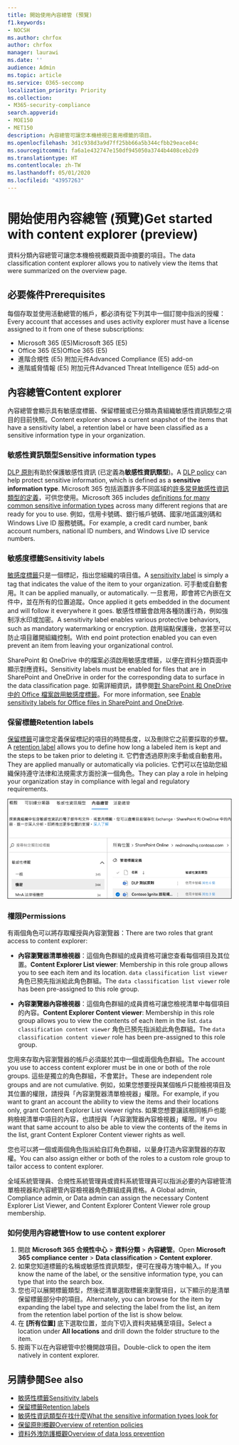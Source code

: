 ```yaml
---
title: 開始使用內容總管 (預覽)
f1.keywords:
- NOCSH
ms.author: chrfox
author: chrfox
manager: laurawi
ms.date: ''
audience: Admin
ms.topic: article
ms.service: O365-seccomp
localization_priority: Priority
ms.collection:
- M365-security-compliance
search.appverid:
- MOE150
- MET150
description: 內容總管可讓您本機檢視已套用標籤的項目。
ms.openlocfilehash: 3d1c938d3a9d7ff25bb66a5b344cfbb29eace84c
ms.sourcegitcommit: fa6a1e432747e150df945050a3744b4408ceb2d9
ms.translationtype: HT
ms.contentlocale: zh-TW
ms.lasthandoff: 05/01/2020
ms.locfileid: "43957263"
---
```

# <a name="get-started-with-content-explorer-preview"></a><span data-ttu-id="5de86-103">開始使用內容總管 (預覽)</span><span class="sxs-lookup"><span data-stu-id="5de86-103">Get started with content explorer (preview)</span></span>

<span data-ttu-id="5de86-104">資料分類內容總管可讓您本機檢視概觀頁面中摘要的項目。</span><span class="sxs-lookup"><span data-stu-id="5de86-104">The data classification content explorer allows you to natively view the items that were summarized on the overview page.</span></span>

## <a name="prerequisites"></a><span data-ttu-id="5de86-105">必要條件</span><span class="sxs-lookup"><span data-stu-id="5de86-105">Prerequisites</span></span>

<span data-ttu-id="5de86-106">每個存取並使用活動總管的帳戶，都必須有從下列其中一個訂閱中指派的授權：</span><span class="sxs-lookup"><span data-stu-id="5de86-106">Every account that accesses and uses activity explorer must have a license assigned to it from one of these subscriptions:</span></span>

- <span data-ttu-id="5de86-107">Microsoft 365 (E5)</span><span class="sxs-lookup"><span data-stu-id="5de86-107">Microsoft 365 (E5)</span></span>
- <span data-ttu-id="5de86-108">Office 365 (E5)</span><span class="sxs-lookup"><span data-stu-id="5de86-108">Office 365 (E5)</span></span>
- <span data-ttu-id="5de86-109">進階合規性 (E5) 附加元件</span><span class="sxs-lookup"><span data-stu-id="5de86-109">Advanced Compliance (E5) add-on</span></span>
- <span data-ttu-id="5de86-110">進階威脅情報 (E5) 附加元件</span><span class="sxs-lookup"><span data-stu-id="5de86-110">Advanced Threat Intelligence (E5) add-on</span></span>

## <a name="content-explorer"></a><span data-ttu-id="5de86-111">內容總管</span><span class="sxs-lookup"><span data-stu-id="5de86-111">Content explorer</span></span>

<span data-ttu-id="5de86-112">內容總管會顯示具有敏感度標籤、保留標籤或已分類為貴組織敏感性資訊類型之項目的目前快照。</span><span class="sxs-lookup"><span data-stu-id="5de86-112">Content explorer shows a current snapshot of the items that have a sensitivity label, a retention label or have been classified as a sensitive information type in your organization.</span></span>

### <a name="sensitive-information-types"></a><span data-ttu-id="5de86-113">敏感性資訊類型</span><span class="sxs-lookup"><span data-stu-id="5de86-113">Sensitive information types</span></span>

<span data-ttu-id="5de86-114">[DLP 原則](data-loss-prevention-policies.md)有助於保護敏感性資訊 (已定義為**敏感性資訊類型**)。</span><span class="sxs-lookup"><span data-stu-id="5de86-114">A [DLP policy](data-loss-prevention-policies.md) can help protect sensitive information, which is defined as a **sensitive information type**.</span></span> <span data-ttu-id="5de86-115">Microsoft 365 包括涵蓋許多不同區域的[許多常見敏感性資訊類型的定義](what-the-sensitive-information-types-look-for.md)，可供您使用。</span><span class="sxs-lookup"><span data-stu-id="5de86-115">Microsoft 365 includes [definitions for many common sensitive information types](what-the-sensitive-information-types-look-for.md) across many different regions that are ready for you to use.</span></span> <span data-ttu-id="5de86-116">例如，信用卡號碼、銀行帳戶號碼、國家/地區識別碼和 Windows Live ID 服務號碼。</span><span class="sxs-lookup"><span data-stu-id="5de86-116">For example, a credit card number, bank account numbers, national ID numbers, and Windows Live ID service numbers.</span></span>

### <a name="sensitivity-labels"></a><span data-ttu-id="5de86-117">敏感度標籤</span><span class="sxs-lookup"><span data-stu-id="5de86-117">Sensitivity labels</span></span>

<span data-ttu-id="5de86-118">[敏感度標籤](sensitivity-labels.md)只是一個標記，指出您組織的項目值。</span><span class="sxs-lookup"><span data-stu-id="5de86-118">A [sensitivity label](sensitivity-labels.md) is simply a tag that indicates the value of the item to your organization.</span></span> <span data-ttu-id="5de86-119">可手動或自動套用。</span><span class="sxs-lookup"><span data-stu-id="5de86-119">It can be applied manually, or automatically.</span></span> <span data-ttu-id="5de86-120">一旦套用，即會將它內嵌在文件中，並在所有的位置追蹤。</span><span class="sxs-lookup"><span data-stu-id="5de86-120">Once applied it gets embedded in the document and will follow it everywhere it goes.</span></span> <span data-ttu-id="5de86-121">敏感性標籤會啟用各種防護行為，例如強制浮水印或加密。</span><span class="sxs-lookup"><span data-stu-id="5de86-121">A sensitivity label enables various protective behaviors, such as mandatory watermarking or encryption.</span></span> <span data-ttu-id="5de86-122">啟用端點保護後，您甚至可以防止項目離開組織控制。</span><span class="sxs-lookup"><span data-stu-id="5de86-122">With end point protection enabled you can even prevent an item from leaving your organizational control.</span></span>

<span data-ttu-id="5de86-123">SharePoint 和 OneDrive 中的檔案必須啟用敏感度標籤，以便在資料分類頁面中顯示對應資料。</span><span class="sxs-lookup"><span data-stu-id="5de86-123">Sensitivity labels must be enabled for files that are in SharePoint and OneDrive in order for the corresponding data to surface in the data classification page.</span></span> <span data-ttu-id="5de86-124">如需詳細資訊，請參閱[對 SharePoint 和 OneDrive 中的 Office 檔案啟用敏感度標籤](sensitivity-labels-sharepoint-onedrive-files.md)。</span><span class="sxs-lookup"><span data-stu-id="5de86-124">For more information, see [Enable sensitivity labels for Office files in SharePoint and OneDrive](sensitivity-labels-sharepoint-onedrive-files.md).</span></span>

### <a name="retention-labels"></a><span data-ttu-id="5de86-125">保留標籤</span><span class="sxs-lookup"><span data-stu-id="5de86-125">Retention labels</span></span>

<span data-ttu-id="5de86-126">[保留標籤](labels.md)可讓您定義保留標記的項目的時間長度，以及刪除它之前要採取的步驟。</span><span class="sxs-lookup"><span data-stu-id="5de86-126">A [retention label](labels.md) allows you to define how long a labeled item is kept and the steps to be taken prior to deleting it.</span></span> <span data-ttu-id="5de86-127">它們會透過原則來手動或自動套用。</span><span class="sxs-lookup"><span data-stu-id="5de86-127">They are applied manually or automatically via policies.</span></span> <span data-ttu-id="5de86-128">它們可以在協助您組織保持遵守法律和法規需求方面扮演一個角色。</span><span class="sxs-lookup"><span data-stu-id="5de86-128">They can play a role in helping your organization stay in compliance with legal and regulatory requirements.</span></span>

![內容總管摺疊的螢幕擷取畫面](../media/data-classification-content-explorer-1.png)

### <a name="permissions"></a><span data-ttu-id="5de86-130">權限</span><span class="sxs-lookup"><span data-stu-id="5de86-130">Permissions</span></span>

<span data-ttu-id="5de86-131">有兩個角色可以將存取權授與內容瀏覽器：</span><span class="sxs-lookup"><span data-stu-id="5de86-131">There are two roles that grant access to content explorer:</span></span>

- <span data-ttu-id="5de86-132">**內容瀏覽器清單檢視器**：這個角色群組的成員資格可讓您查看每個項目及其位置。</span><span class="sxs-lookup"><span data-stu-id="5de86-132">**Content Explorer List viewer**: Membership in this role group allows you to see each item and its location.</span></span> <span data-ttu-id="5de86-133">`data classification list viewer` 角色已預先指派給此角色群組。</span><span class="sxs-lookup"><span data-stu-id="5de86-133">The `data classification list viewer` role has been pre-assigned to this role group.</span></span>

- <span data-ttu-id="5de86-134">**內容瀏覽器內容檢視器**：這個角色群組的成員資格可讓您檢視清單中每個項目的內容。</span><span class="sxs-lookup"><span data-stu-id="5de86-134">**Content Explorer Content viewer**: Membership in this role group allows you to view the contents of each item in the list.</span></span> <span data-ttu-id="5de86-135">`data classification content viewer` 角色已預先指派給此角色群組。</span><span class="sxs-lookup"><span data-stu-id="5de86-135">The `data classification content viewer` role has been pre-assigned to this role group.</span></span>

<span data-ttu-id="5de86-136">您用來存取內容瀏覽器的帳戶必須屬於其中一個或兩個角色群組。</span><span class="sxs-lookup"><span data-stu-id="5de86-136">The account you use to access content explorer must be in one or both of the role groups.</span></span> <span data-ttu-id="5de86-137">這些是獨立的角色群組，不會累計。</span><span class="sxs-lookup"><span data-stu-id="5de86-137">These are independent role groups and are not cumulative.</span></span> <span data-ttu-id="5de86-138">例如，如果您想要授與某個帳戶只能檢視項目及其位置的權限，請授與「內容瀏覽器清單檢視器」權限。</span><span class="sxs-lookup"><span data-stu-id="5de86-138">For example, if you want to grant an account the ability to view the items and their locations only, grant Content Explorer List viewer rights.</span></span> <span data-ttu-id="5de86-139">如果您想要讓該相同帳戶也能夠檢視清單中項目的內容，也請授與「內容瀏覽器內容檢視器」權限。</span><span class="sxs-lookup"><span data-stu-id="5de86-139">If you want that same account to also be able to view the contents of the items in the list, grant Content Explorer Content viewer rights as well.</span></span>

<span data-ttu-id="5de86-140">您也可以將一個或兩個角色指派給自訂角色群組，以量身打造內容瀏覽器的存取權。</span><span class="sxs-lookup"><span data-stu-id="5de86-140">You can also assign either or both of the roles to a custom role group to tailor access to content explorer.</span></span>

<span data-ttu-id="5de86-141">全域系統管理員、合規性系統管理員或資料系統管理員可以指派必要的內容總管清單檢視器和內容總管內容檢視器角色群組成員資格。</span><span class="sxs-lookup"><span data-stu-id="5de86-141">A Global admin, Compliance admin, or Data admin can assign the necessary Content Explorer List Viewer, and Content Explorer Content Viewer role group membership.</span></span>

### <a name="how-to-use-content-explorer"></a><span data-ttu-id="5de86-142">如何使用內容總管</span><span class="sxs-lookup"><span data-stu-id="5de86-142">How to use content explorer</span></span>

1. <span data-ttu-id="5de86-143">開啟 **Microsoft 365 合規性中心**  > **資料分類** > **內容總管**。</span><span class="sxs-lookup"><span data-stu-id="5de86-143">Open **Microsoft 365 compliance center**  > **Data classification** > **Content explorer**.</span></span>
2. <span data-ttu-id="5de86-144">如果您知道標籤的名稱或敏感性資訊類型，便可在搜尋方塊中輸入。</span><span class="sxs-lookup"><span data-stu-id="5de86-144">If you know the name of the label, or the sensitive information type, you can type that into the search box.</span></span>
3. <span data-ttu-id="5de86-145">您也可以展開標籤類型，然後從清單選取標籤來瀏覽項目，以下顯示的是清單保留標籤部分中的項目。</span><span class="sxs-lookup"><span data-stu-id="5de86-145">Alternately, you can browse for the item by expanding the label type and selecting the label from the list, an item from the retention label portion of the list is show below.</span></span>
4. <span data-ttu-id="5de86-146">在 **[所有位置]** 底下選取位置，並向下切入資料夾結構至項目。</span><span class="sxs-lookup"><span data-stu-id="5de86-146">Select a location under **All locations** and drill down the folder structure to the item.</span></span>
5. <span data-ttu-id="5de86-147">按兩下以在內容總管中於機開啟項目。</span><span class="sxs-lookup"><span data-stu-id="5de86-147">Double-click to open the item natively in content explorer.</span></span>

## <a name="see-also"></a><span data-ttu-id="5de86-148">另請參閱</span><span class="sxs-lookup"><span data-stu-id="5de86-148">See also</span></span>

- [<span data-ttu-id="5de86-149">敏感性標籤</span><span class="sxs-lookup"><span data-stu-id="5de86-149">Sensitivity labels</span></span>](sensitivity-labels.md)
- [<span data-ttu-id="5de86-150">保留標籤</span><span class="sxs-lookup"><span data-stu-id="5de86-150">Retention labels</span></span>](labels.md)
- [<span data-ttu-id="5de86-151">敏感性資訊類型在找什麼</span><span class="sxs-lookup"><span data-stu-id="5de86-151">What the sensitive information types look for</span></span>](what-the-sensitive-information-types-look-for.md)
- [<span data-ttu-id="5de86-152">保留原則概觀</span><span class="sxs-lookup"><span data-stu-id="5de86-152">Overview of retention policies</span></span>](retention-policies.md)
- [<span data-ttu-id="5de86-153">資料外洩防護概觀</span><span class="sxs-lookup"><span data-stu-id="5de86-153">Overview of data loss prevention</span></span>](data-loss-prevention-policies.md)
